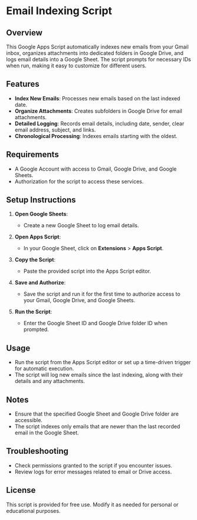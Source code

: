 # Email Indexing Script

## Overview
This Google Apps Script automatically indexes new emails from your Gmail inbox, organizes attachments into dedicated folders in Google Drive, and logs email details into a Google Sheet. The script prompts for necessary IDs when run, making it easy to customize for different users.

## Features
- **Index New Emails**: Processes new emails based on the last indexed date.
- **Organize Attachments**: Creates subfolders in Google Drive for email attachments.
- **Detailed Logging**: Records email details, including date, sender, clear email address, subject, and links.
- **Chronological Processing**: Indexes emails starting with the oldest.

## Requirements
- A Google Account with access to Gmail, Google Drive, and Google Sheets.
- Authorization for the script to access these services.

## Setup Instructions

1. **Open Google Sheets**:
   - Create a new Google Sheet to log email details.

2. **Open Apps Script**:
   - In your Google Sheet, click on **Extensions** > **Apps Script**.

3. **Copy the Script**:
   - Paste the provided script into the Apps Script editor.

4. **Save and Authorize**:
   - Save the script and run it for the first time to authorize access to your Gmail, Google Drive, and Google Sheets.

5. **Run the Script**:
   - Enter the Google Sheet ID and Google Drive folder ID when prompted.

## Usage
- Run the script from the Apps Script editor or set up a time-driven trigger for automatic execution.
- The script will log new emails since the last indexing, along with their details and any attachments.

## Notes
- Ensure that the specified Google Sheet and Google Drive folder are accessible.
- The script indexes only emails that are newer than the last recorded email in the Google Sheet.

## Troubleshooting
- Check permissions granted to the script if you encounter issues.
- Review logs for error messages related to email or Drive access.

## License
This script is provided for free use. Modify it as needed for personal or educational purposes.
